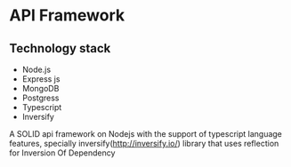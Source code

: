 # API Framework

## Technology stack

- Node.js
- Express js
- MongoDB
- Postgress
- Typescript
- Inversify

A SOLID api framework on Nodejs with the support of typescript language features, specially inversify(http://inversify.io/) library that uses reflection for Inversion Of Dependency 
